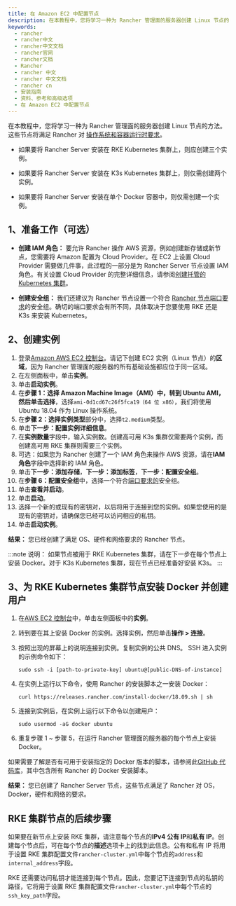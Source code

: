 ```yaml
---
title: 在 Amazon EC2 中配置节点
description: 在本教程中，您将学习一种为 Rancher 管理面的服务器创建 Linux 节点的方法。这些节点将满足 Rancher 对 OS，Docker，硬件和网络的要求。如果要将 Rancher Server 安装在 RKE Kubernetes 集群上，则应创建三个实例。如果要将 Rancher Server 安装在 K3s Kubernetes 集群上，则仅需创建两个实例。如果要将 Rancher Server 安装在单个 Docker 容器中，则仅需创建一个实例。
keywords:
  - rancher
  - rancher中文
  - rancher中文文档
  - rancher官网
  - rancher文档
  - Rancher
  - rancher 中文
  - rancher 中文文档
  - rancher cn
  - 安装指南
  - 资料、参考和高级选项
  - 在 Amazon EC2 中配置节点
---
```


在本教程中，您将学习一种为 Rancher 管理面的服务器创建 Linux 节点的方法。这些节点将满足 Rancher 对 [操作系统和容器运行时要求](/docs/rancher2/installation/requirements/)。

- 如果要将 Rancher Server 安装在 RKE Kubernetes 集群上，则应创建三个实例。

- 如果要将 Rancher Server 安装在 K3s Kubernetes 集群上，则仅需创建两个实例。

- 如果要将 Rancher Server 安装在单个 Docker 容器中，则仅需创建一个实例。

## 1、准备工作（可选）

- **创建 IAM 角色：** 要允许 Rancher 操作 AWS 资源，例如创建新存储或新节点，您需要将 Amazon 配置为 Cloud Provider。在 EC2 上设置 Cloud Provider 需要做几件事，此过程的一部分是为 Rancher Server 节点设置 IAM 角色。有关设置 Cloud Provider 的完整详细信息，请参阅[创建托管的 Kubernetes 集群](/docs/rancher2/cluster-provisioning/hosted-kubernetes-clusters/)。

* **创建安全组：** 我们还建议为 Rancher 节点设置一个符合 [Rancher 节点端口要求](/docs/rancher2/installation/requirements/)的安全组。确切的端口要求会有所不同，具体取决于您要使用 RKE 还是 K3s 来安装 Kubernetes。

## 2、创建实例

1. 登录[Amazon AWS EC2 控制台](https://console.aws.amazon.com/ec2/)。请记下创建 EC2 实例（Linux 节点）的**区域**，因为 Rancher 管理面的服务器的所有基础设施都应位于同一区域。
1. 在左侧面板中，单击**实例**。
1. 单击**启动实例**。
1. 在**步骤 1：选择 Amazon Machine Image（AMI）**中，转到 Ubuntu AMI，然后单击**选择**，选择`ami-0d1cd67c26f5fca19（64 位 x86）`，我们将使用 Ubuntu 18.04 作为 Linux 操作系统。
1. 在**步骤 2：选择实例类型**部分中，选择`t2.medium`类型。
1. 单击**下一步：配置实例详细信息**。
1. 在**实例数量**字段中，输入实例数。创建高可用 K3s 集群仅需要两个实例，而创建高可用 RKE 集群则需要三个实例。
1. 可选：如果您为 Rancher 创建了一个 IAM 角色来操作 AWS 资源，请在**IAM 角色**字段中选择新的 IAM 角色。
1. 单击**下一步：添加存储**，**下一步：添加标签**，**下一步：配置安全组**。
1. 在**步骤 6：配置安全组**中，选择一个符合[端口要求的](/docs/rancher2/installation/requirements/)安全组。
1. 单击**查看并启动**。
1. 单击**启动**。
1. 选择一个新的或现有的密钥对，以后将用于连接到您的实例。如果您使用的是现有的密钥对，请确保您已经可以访问相应的私钥。
1. 单击**启动实例**。

**结果：** 您已经创建了满足 OS、硬件和网络要求的 Rancher 节点。

:::note 说明：
如果节点被用于 RKE Kubernetes 集群，请在下一步在每个节点上安装 Docker。对于 K3s Kubernetes 集群，现在节点已经准备好安装 K3s。
:::

## 3、为 RKE Kubernetes 集群节点安装 Docker 并创建用户

1. 在[AWS EC2 控制台](https://console.aws.amazon.com/ec2/)中，单击左侧面板中的**实例**。
1. 转到要在其上安装 Docker 的实例。选择实例，然后单击**操作 > 连接**。
1. 按照出现的屏幕上的说明连接到实例。复制实例的公共 DNS。 SSH 进入实例的示例命令如下：

   ```
   sudo ssh -i [path-to-private-key] ubuntu@[public-DNS-of-instance]
   ```

1. 在实例上运行以下命令，使用 Rancher 的安装脚本之一安装 Docker：

   ```
   curl https://releases.rancher.com/install-docker/18.09.sh | sh
   ```

1. 连接到实例后，在实例上运行以下命令以创建用户：

   ```
   sudo usermod -aG docker ubuntu
   ```

1. 重复步骤 1 ~ 步骤 5，在运行 Rancher 管理面的服务器的每个节点上安装 Docker。

如果需要了解是否有可用于安装指定的 Docker 版本的脚本，请参阅此[GitHub 代码库](https://github.com/rancher/install-docker)，其中包含所有 Rancher 的 Docker 安装脚本。

**结果：** 您已创建了 Rancher Server 节点，这些节点满足了 Rancher 对 OS，Docker，硬件和网络的要求。

## RKE 集群节点的后续步骤

如果要在新节点上安装 RKE 集群，请注意每个节点的**IPv4 公有 IP**和**私有 IP**。创建每个节点后，可在每个节点的**描述**选项卡上的找到此信息。公有和私有 IP 将用于设置 RKE 集群配置文件`rancher-cluster.yml`中每个节点的`address`和`internal_address`字段。

RKE 还需要访问私钥才能连接到每个节点。因此，您要记下连接到节点的私钥的路径，它将用于设置 RKE 集群配置文件`rancher-cluster.yml`中每个节点的`ssh_key_path`字段。
